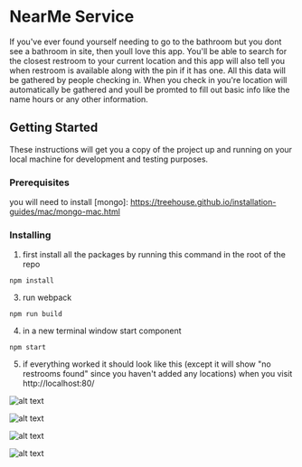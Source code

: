 # NearMe Service

If you've ever found yourself needing to go to the bathroom but you dont see a bathroom in site, then youll love this app. You'll be able to search for the closest restroom to your current location and this app will also tell you when restroom is available along with the pin if it has one. All this data will be gathered by people checking in. When you check in you're location will automatically be gathered and youll be promted to fill out basic info like the name hours or any other information.

## Getting Started

These instructions will get you a copy of the project up and running on your local machine for development and testing purposes.

### Prerequisites

you will need to install [mongo]: https://treehouse.github.io/installation-guides/mac/mongo-mac.html

### Installing

1. first install all the packages by running this command in the root of the repo

```
npm install
```

3. run webpack

```
npm run build
```

4. in a new terminal window start component

```
npm start
```

5. if everything worked it should look like this (except it will show "no restrooms found" since you haven't added any locations) when you visit http://localhost:80/

![alt text](https://github.com/Gotta-Go/NearMe-service/blob/master/main.png "main")

![alt text](https://github.com/Gotta-Go/NearMe-service/blob/master/modal-main.png "modal-main")

![alt text](https://github.com/Gotta-Go/NearMe-service/blob/master/modal-code.png "modal-code")

![alt text](https://github.com/Gotta-Go/NearMe-service/blob/master/modal-code&hours.png "modal-code&hours")